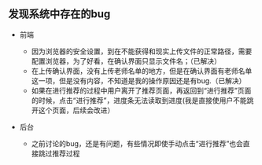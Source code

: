 ## 发现系统中存在的bug
+ 前端
  + 因为浏览器的安全设置，到在不能获得和现实上传文件的正常路径，需要配置浏览器，为了好看，在确认界面只显示文件名；（已解决）
  + 在上传确认界面，没有上传老师名单的地方，但是在确认界面有老师名单这一项，但是没有内容，不知道是我的操作原因还是有bug.（已解决）
  + 如果在进行推荐的过程中用户离开了推荐页面，再返回到“进行推荐”页面的时候，点击“进行推荐”，进度条无法读取到进度(我是直接使用户不能跳开这个页面，后续会改进）

+ 后台
  + 之前讨论的bug，还是有问题，有些情况即使手动点击“进行推荐”也会直接跳过推荐过程
